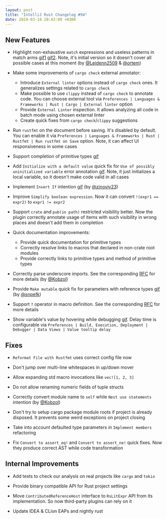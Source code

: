 ```yaml
---
layout: post
title: "IntelliJ Rust Changelog #94"
date: 2019-03-18 20:43:09 +0300
---
```



## New Features

* Highlight non-exhaustive `match` expressions and useless patterns in match arms [gif1](https://user-images.githubusercontent.com/4854600/52786843-07169600-306d-11e9-870c-9c7c67d4aa46.gif)
[gif2](https://user-images.githubusercontent.com/2539310/54551008-31d27200-49be-11e9-914e-ec0ab66d30b8.gif).
Note, it's initial version so it doesn't cover all possible cases at this moment (by [@Leidenn2509] & [@ortem])

* Make some improvements of `cargo check` external annotator:
  * Introduce `External linter` options instead of `cargo check` ones. It generalizes settings related to `cargo check`
  * Make possible to use `clippy` instead of `cargo check` to annotate code.
  You can choose external tool via `Preferences | Languages & Frameworks | Rust | Cargo | External linter` option
  * Provide `External Linter` inspection. It allows analyzing all code in batch mode using chosen external linter
  * Create quick fixes from `cargo check`/`clippy` suggestions

* Run `rustfmt` on the document before saving. It's disabled by default.
You can enable it via `Preferences | Languages & Frameworks | Rust | Rustfmt | Run rustfmt on Save` option.
Note, it can affect UI responsiveness in some cases

* Support completion of primitive types [gif](https://user-images.githubusercontent.com/4854600/54525536-78f04100-4985-11e9-8a7c-fcba9467a706.gif)

* Add `Initialize with a default value` quick fix for `Use of possibly uninitialized variable` error annotation [gif](https://user-images.githubusercontent.com/4854600/54525534-78f04100-4985-11e9-9283-b5f331f7d568.gif).
Note, it just initializes a local variable, so it doesn't make code valid in all cases 

* Implement `Invert If` intention [gif](https://user-images.githubusercontent.com/4854600/54525535-78f04100-4985-11e9-8d53-887c73afe465.gif) (by [@zinoviy23])

* Improve `Simplify boolean expression`. Now it can convert `!(expr1 == expr2)` to `expr1 != expr2`

* Support `crate` and `pub(in path)` restricted visibility better.
Now the plugin correctly annotate usage of items with such visibility in wrong places and doesn't add them in completion

* Quick documentation improvements:
  * Provide quick documentation for primitive types
  * Correctly resolve links to macros that declared in non-crate root modules
  * Provide correctly links to primitive types and method of primitive types

* Correctly parse underscore imports.
See the corresponding [RFC](https://github.com/rust-lang/rfcs/pull/2166) for more details (by [@Kobzol])

* Provide `Make mutable` quick fix for parameters with reference types [gif](https://user-images.githubusercontent.com/4854600/54526259-41829400-4987-11e9-8a0c-9c9fd1af3761.gif) (by [@snpefk])

* Support `?` operator in macro definition.
See the corresponding [RFC](https://github.com/rust-lang/rfcs/pull/2298) for more details

* Show variable's value by hovering while debugging [gif](https://user-images.githubusercontent.com/4854600/54526928-5eb86200-4989-11e9-9583-fd9301119fa9.gif). Delay time is configurable via `Preferences | Build, Execution, Deployment | Debugger | Data Views | Value tooltip delay`

## Fixes

* `Reformat File with Rustfmt` uses correct config file now

* Don't jump over multi-line whitespaces in up/down mover

* Allow expanding std macro invocations like `vec![1, 2, 3]`

* Do not allow renaming numeric fields of tuple structs

* Correctly convert module name to `self` while `Nest use statements` intention (by [@Kobzol])

* Don't try to setup cargo package module roots if project is already disposed.
It prevents some weird exceptions on project closing

* Take into account defaulted type parameters in `Implement members` refactoring

* Fix `Convert to assert_eq!` and `Convert to assert_ne!` quick fixes.
Now they produce correct AST while code transformation

## Internal Improvements

* Add tests to check our analysis on real projects like `cargo` and `tokio`

* Provide binary compatible API for Rust project settings

* Move `ContributedReferenceHost` interface to `RsLitExpr` API from its implementation.
So now third-party plugins can rely on it

* Update IDEA & CLion EAPs and nightly rust




[@Kobzol]: https://github.com/Kobzol
[@Leidenn2509]: https://github.com/Leidenn2509
[@ortem]: https://github.com/ortem
[@snpefk]: https://github.com/snpefk
[@zinoviy23]: https://github.com/zinoviy23
